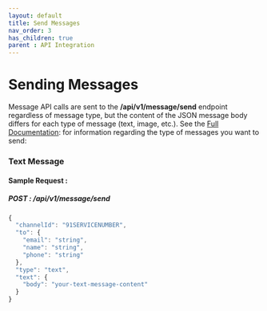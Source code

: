 ```yaml
---
layout: default
title: Send Messages
nav_order: 3
has_children: true
parent : API Integration
---
```

# Sending Messages
Message API calls are sent to the **/api/v1/message/send** endpoint regardless of message type, but the content of the JSON message body differs for each type of message (text, image, etc.). See the [Full Documentation](/server-xms/public2/index.html?shell#send-message): for information regarding the type of messages you want to send:

### Text Message
#### Sample Request : 
##### POST : /api/v1/message/send
```javascript
{
  "channelId": "91SERVICENUMBER",
  "to": {
    "email": "string",
    "name": "string",
    "phone": "string"
  },
  "type": "text",
  "text": {
    "body": "your-text-message-content"
  }
}
```





